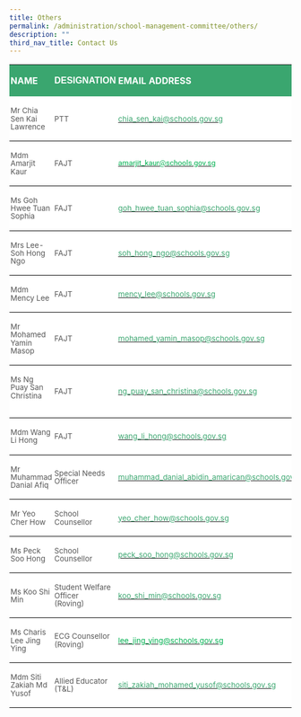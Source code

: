 ```yaml
---
title: Others
permalink: /administration/school-management-committee/others/
description: ""
third_nav_title: Contact Us
---
```


<table class="MsoNormalTable" border="0" cellspacing="0" cellpadding="0" width="624" style="background:white;border-collapse:collapse;mso-table-layout-alt:fixed;
 mso-yfti-tbllook:1184;mso-padding-alt:0in 0in 0in 0in"><tbody><tr style="mso-yfti-irow:0;mso-yfti-firstrow:yes"><td width="192" style="width:144.35pt;background:#3AA66F;padding:1.5pt 1.5pt 1.5pt 1.5pt"><p class="MsoNormal"><b><span style="mso-bidi-font-family:Calibri;mso-bidi-theme-font:
  minor-latin;color:white;text-transform:uppercase">NAME</span></b></p></td><td width="143" style="width:107.55pt;background:#3AA66F;padding:1.5pt 1.5pt 1.5pt 1.5pt"><p class="MsoNormal"><strong><span style="font-family:&quot;Calibri&quot;,sans-serif;
  mso-ascii-theme-font:minor-latin;mso-hansi-theme-font:minor-latin;mso-bidi-theme-font:
  minor-latin;color:white;text-transform:uppercase">DESIGNATION</span></strong><b><span style="mso-bidi-font-family:Calibri;mso-bidi-theme-font:minor-latin;
  color:white;text-transform:uppercase"></span></b></p></td><td width="288" style="width:216.1pt;background:#3AA66F;padding:1.5pt 1.5pt 1.5pt 1.5pt"><p class="MsoNormal"><b><span style="mso-bidi-font-family:Calibri;mso-bidi-theme-font:
  minor-latin;color:white;text-transform:uppercase">EMAIL ADDRESS</span></b></p></td></tr><tr style="mso-yfti-irow:1"><td width="192" style="width:144.35pt;border:none;border-bottom:solid windowtext 1.0pt;
  mso-border-bottom-alt:solid windowtext .5pt;padding:1.5pt 1.5pt 1.5pt 1.5pt"><p class="MsoNormal"><span style="font-size:10.0pt;line-height:107%;mso-bidi-font-family:
  Calibri;mso-bidi-theme-font:minor-latin;color:#565656">Mr Chia Sen Kai Lawrence</span></p></td><td width="143" style="width:107.55pt;border:none;border-bottom:solid windowtext 1.0pt;
  mso-border-bottom-alt:solid windowtext .5pt;padding:1.5pt 1.5pt 1.5pt 1.5pt"><p class="MsoNormal"><span style="font-size:10.0pt;line-height:107%;mso-bidi-font-family:
  Calibri;mso-bidi-theme-font:minor-latin;color:#565656">PTT</span></p></td><td width="288" style="width:216.1pt;border:none;border-bottom:solid windowtext 1.0pt;
  mso-border-bottom-alt:solid windowtext .5pt;padding:1.5pt 1.5pt 1.5pt 1.5pt"><p class="MsoNormal"><span style="font-size:10.0pt;line-height:107%;color:black;
  mso-color-alt:windowtext"><a href="mailto:chia_sen_kai@schools.gov.sg"><span style="mso-bidi-font-family:Calibri;mso-bidi-theme-font:minor-latin;
  color:#3AA66F">chia_sen_kai@schools.gov.sg</span></a></span><span style="font-size:10.0pt;line-height:107%;mso-bidi-font-family:Calibri;
  mso-bidi-theme-font:minor-latin;color:#565656">&nbsp;&nbsp;&nbsp; &nbsp;</span></p></td></tr><tr style="mso-yfti-irow:2"><td width="192" style="width:144.35pt;border:none;border-bottom:solid windowtext 1.0pt;
  mso-border-bottom-alt:solid windowtext .5pt;padding:1.5pt 1.5pt 1.5pt 1.5pt"><p class="MsoNormal"><span style="font-size:10.0pt;line-height:107%;mso-bidi-font-family:
  Calibri;mso-bidi-theme-font:minor-latin;color:#565656">Mdm Amarjit Kaur</span></p></td><td width="143" style="width:107.55pt;border:none;border-bottom:solid windowtext 1.0pt;
  mso-border-bottom-alt:solid windowtext .5pt;padding:1.5pt 1.5pt 1.5pt 1.5pt"><p class="MsoNormal"><span style="font-size:10.0pt;line-height:107%;mso-bidi-font-family:
  Calibri;mso-bidi-theme-font:minor-latin;color:#565656">FAJT</span></p></td><td width="288" style="width:216.1pt;border:none;border-bottom:solid windowtext 1.0pt;
  mso-border-bottom-alt:solid windowtext .5pt;padding:1.5pt 1.5pt 1.5pt 1.5pt"><p class="MsoNormal"><span style="font-size:10.0pt;line-height:107%;color:black;
  mso-color-alt:windowtext"><a href="mailto:amarjit_kaur@schools.gov.sg"><span style="font-family:Roboto;color:#00B050;background:white">amarjit_kaur@schools.gov.sg</span></a></span><span style="font-size:10.0pt;line-height:107%"></span></p></td></tr><tr style="mso-yfti-irow:3"><td width="192" style="width:144.35pt;border:none;border-bottom:solid windowtext 1.0pt;
  mso-border-top-alt:solid windowtext .5pt;mso-border-top-alt:solid windowtext .5pt;
  mso-border-bottom-alt:solid windowtext .5pt;padding:1.5pt 1.5pt 1.5pt 1.5pt"><p class="MsoNormal"><span style="font-size:10.0pt;line-height:107%;mso-bidi-font-family:
  Calibri;mso-bidi-theme-font:minor-latin;color:#565656">Ms Goh Hwee Tuan Sophia</span></p></td><td width="143" style="width:107.55pt;border:none;border-bottom:solid windowtext 1.0pt;
  mso-border-top-alt:solid windowtext .5pt;mso-border-top-alt:solid windowtext .5pt;
  mso-border-bottom-alt:solid windowtext .5pt;padding:1.5pt 1.5pt 1.5pt 1.5pt"><p class="MsoNormal"><span style="font-size:10.0pt;line-height:107%;mso-bidi-font-family:
  Calibri;mso-bidi-theme-font:minor-latin;color:#565656">FAJT</span></p></td><td width="288" style="width:216.1pt;border:none;border-bottom:solid windowtext 1.0pt;
  mso-border-top-alt:solid windowtext .5pt;mso-border-top-alt:solid windowtext .5pt;
  mso-border-bottom-alt:solid windowtext .5pt;padding:1.5pt 1.5pt 1.5pt 1.5pt"><p class="MsoNormal"><span style="font-size:10.0pt;line-height:107%;color:black;
  mso-color-alt:windowtext"><a href="mailto:goh_hwee_tuan_sophia@schools.gov.sg"><span style="mso-bidi-font-family:Calibri;mso-bidi-theme-font:minor-latin;
  color:#3AA66F">goh_hwee_tuan_sophia@schools.gov.sg</span></a></span><span style="font-size:10.0pt;line-height:107%;mso-bidi-font-family:Calibri;
  mso-bidi-theme-font:minor-latin;color:#565656"></span></p></td></tr><tr style="mso-yfti-irow:4"><td width="192" style="width:144.35pt;border:none;border-bottom:solid windowtext 1.0pt;
  mso-border-top-alt:solid windowtext .5pt;mso-border-top-alt:solid windowtext .5pt;
  mso-border-bottom-alt:solid windowtext .5pt;padding:1.5pt 1.5pt 1.5pt 1.5pt"><p class="MsoNormal"><span style="font-size:10.0pt;line-height:107%;mso-bidi-font-family:
  Calibri;mso-bidi-theme-font:minor-latin;color:#565656">Mrs Lee-Soh Hong Ngo</span></p></td><td width="143" style="width:107.55pt;border:none;border-bottom:solid windowtext 1.0pt;
  mso-border-top-alt:solid windowtext .5pt;mso-border-top-alt:solid windowtext .5pt;
  mso-border-bottom-alt:solid windowtext .5pt;padding:1.5pt 1.5pt 1.5pt 1.5pt"><p class="MsoNormal"><span style="font-size:10.0pt;line-height:107%;mso-bidi-font-family:
  Calibri;mso-bidi-theme-font:minor-latin;color:#565656">FAJT</span></p></td><td width="288" style="width:216.1pt;border:none;border-bottom:solid windowtext 1.0pt;
  mso-border-top-alt:solid windowtext .5pt;mso-border-top-alt:solid windowtext .5pt;
  mso-border-bottom-alt:solid windowtext .5pt;padding:1.5pt 1.5pt 1.5pt 1.5pt"><p class="MsoNormal"><span style="font-size:10.0pt;line-height:107%;color:black;
  mso-color-alt:windowtext"><a href="mailto:soh_hong_ngo@schools.gov.sg"><span style="mso-bidi-font-family:Calibri;mso-bidi-theme-font:minor-latin;
  color:#3AA66F">soh_hong_ngo@schools.gov.sg</span></a></span><span style="font-size:10.0pt;line-height:107%;mso-bidi-font-family:Calibri;
  mso-bidi-theme-font:minor-latin;color:#565656">&nbsp;</span></p></td></tr><tr style="mso-yfti-irow:5"><td width="192" style="width:144.35pt;border:none;border-bottom:solid windowtext 1.0pt;
  mso-border-top-alt:solid windowtext .5pt;mso-border-top-alt:solid windowtext .5pt;
  mso-border-bottom-alt:solid windowtext .5pt;padding:1.5pt 1.5pt 1.5pt 1.5pt"><p class="MsoNormal"><span style="font-size:10.0pt;line-height:107%;mso-bidi-font-family:
  Calibri;mso-bidi-theme-font:minor-latin;color:#565656">Mdm Mency Lee</span></p></td><td width="143" style="width:107.55pt;border:none;border-bottom:solid windowtext 1.0pt;
  mso-border-top-alt:solid windowtext .5pt;mso-border-top-alt:solid windowtext .5pt;
  mso-border-bottom-alt:solid windowtext .5pt;padding:1.5pt 1.5pt 1.5pt 1.5pt"><p class="MsoNormal"><span style="font-size:10.0pt;line-height:107%;mso-bidi-font-family:
  Calibri;mso-bidi-theme-font:minor-latin;color:#565656">FAJT</span></p></td><td width="288" style="width:216.1pt;border:none;border-bottom:solid windowtext 1.0pt;
  mso-border-top-alt:solid windowtext .5pt;mso-border-top-alt:solid windowtext .5pt;
  mso-border-bottom-alt:solid windowtext .5pt;padding:1.5pt 1.5pt 1.5pt 1.5pt"><p class="MsoNormal"><span style="font-size:10.0pt;line-height:107%;color:black;
  mso-color-alt:windowtext"><a href="mailto:mency_lee@schools.gov.sg"><span style="mso-bidi-font-family:Calibri;mso-bidi-theme-font:minor-latin;
  color:#3AA66F">mency_lee@schools.gov.sg</span></a></span><span style="font-size:10.0pt;line-height:107%;mso-bidi-font-family:Calibri;
  mso-bidi-theme-font:minor-latin;color:#565656"></span></p></td></tr><tr style="mso-yfti-irow:6"><td width="192" style="width:144.35pt;border:none;border-bottom:solid windowtext 1.0pt;
  mso-border-top-alt:solid windowtext .5pt;mso-border-top-alt:solid windowtext .5pt;
  mso-border-bottom-alt:solid windowtext .5pt;padding:1.5pt 1.5pt 1.5pt 1.5pt"><p class="MsoNormal"><span style="font-size:10.0pt;line-height:107%;mso-bidi-font-family:
  Calibri;mso-bidi-theme-font:minor-latin;color:#565656">Mr Mohamed Yamin Masop</span></p></td><td width="143" style="width:107.55pt;border:none;border-bottom:solid windowtext 1.0pt;
  mso-border-top-alt:solid windowtext .5pt;mso-border-top-alt:solid windowtext .5pt;
  mso-border-bottom-alt:solid windowtext .5pt;padding:1.5pt 1.5pt 1.5pt 1.5pt"><p class="MsoNormal"><span style="font-size:10.0pt;line-height:107%;mso-bidi-font-family:
  Calibri;mso-bidi-theme-font:minor-latin;color:#565656">FAJT</span></p></td><td width="288" style="width:216.1pt;border:none;border-bottom:solid windowtext 1.0pt;
  mso-border-top-alt:solid windowtext .5pt;mso-border-top-alt:solid windowtext .5pt;
  mso-border-bottom-alt:solid windowtext .5pt;padding:1.5pt 1.5pt 1.5pt 1.5pt"><p class="MsoNormal"><span style="font-size:10.0pt;line-height:107%;color:black;
  mso-color-alt:windowtext"><a href="mailto:mohamed_yamin_masop@schools.gov.sg"><span style="mso-bidi-font-family:Calibri;mso-bidi-theme-font:minor-latin;
  color:#3AA66F">mohamed_yamin_masop@schools.gov.sg</span></a></span><span style="font-size:10.0pt;line-height:107%;mso-bidi-font-family:Calibri;
  mso-bidi-theme-font:minor-latin;color:#565656"></span></p></td></tr><tr style="mso-yfti-irow:7"><td width="192" style="width:144.35pt;border:none;border-bottom:solid windowtext 1.0pt;
  mso-border-top-alt:solid windowtext .5pt;mso-border-top-alt:solid windowtext .5pt;
  mso-border-bottom-alt:solid windowtext .5pt;padding:1.5pt 1.5pt 1.5pt 1.5pt"><p class="MsoNormal"><span style="font-size:10.0pt;line-height:107%;mso-bidi-font-family:
  Calibri;mso-bidi-theme-font:minor-latin;color:#565656">Ms Ng Puay San Christina&nbsp;&nbsp; &nbsp;&nbsp;&nbsp;</span></p></td><td width="143" style="width:107.55pt;border:none;border-bottom:solid windowtext 1.0pt;
  mso-border-top-alt:solid windowtext .5pt;mso-border-top-alt:solid windowtext .5pt;
  mso-border-bottom-alt:solid windowtext .5pt;padding:1.5pt 1.5pt 1.5pt 1.5pt"><p class="MsoNormal"><span style="font-size:10.0pt;line-height:107%;mso-bidi-font-family:
  Calibri;mso-bidi-theme-font:minor-latin;color:#565656">FAJT</span></p></td><td width="288" style="width:216.1pt;border:none;border-bottom:solid windowtext 1.0pt;
  mso-border-top-alt:solid windowtext .5pt;mso-border-top-alt:solid windowtext .5pt;
  mso-border-bottom-alt:solid windowtext .5pt;padding:1.5pt 1.5pt 1.5pt 1.5pt"><p class="MsoNormal"><span style="font-size:10.0pt;line-height:107%;color:black;
  mso-color-alt:windowtext"><a href="mailto:ng_puay_san_christina@schools.gov.sg"><span style="mso-bidi-font-family:
  Calibri;mso-bidi-theme-font:minor-latin;color:#3AA66F">ng_puay_san_christina@schools.gov.sg</span></a></span><span style="font-size:10.0pt;line-height:107%;mso-bidi-font-family:Calibri;
  mso-bidi-theme-font:minor-latin;color:#565656"></span></p></td></tr><tr style="mso-yfti-irow:8"><td width="192" style="width:144.35pt;border:none;border-bottom:solid windowtext 1.0pt;
  mso-border-top-alt:solid windowtext .5pt;mso-border-top-alt:solid windowtext .5pt;
  mso-border-bottom-alt:solid windowtext .5pt;padding:1.5pt 1.5pt 1.5pt 1.5pt"><p class="MsoNormal"><span style="font-size:10.0pt;line-height:107%;mso-bidi-font-family:
  Calibri;mso-bidi-theme-font:minor-latin;color:#565656">Mdm Wang Li Hong</span></p></td><td width="143" style="width:107.55pt;border:none;border-bottom:solid windowtext 1.0pt;
  mso-border-top-alt:solid windowtext .5pt;mso-border-top-alt:solid windowtext .5pt;
  mso-border-bottom-alt:solid windowtext .5pt;padding:1.5pt 1.5pt 1.5pt 1.5pt"><p class="MsoNormal"><span style="font-size:10.0pt;line-height:107%;mso-bidi-font-family:
  Calibri;mso-bidi-theme-font:minor-latin;color:#565656">FAJT&nbsp;&nbsp; &nbsp;</span></p></td><td width="288" style="width:216.1pt;border:none;border-bottom:solid windowtext 1.0pt;
  mso-border-top-alt:solid windowtext .5pt;mso-border-top-alt:solid windowtext .5pt;
  mso-border-bottom-alt:solid windowtext .5pt;padding:1.5pt 1.5pt 1.5pt 1.5pt"><p class="MsoNormal"><span style="font-size:10.0pt;line-height:107%;color:black;
  mso-color-alt:windowtext"><a href="mailto:wang_li_hong@schools.gov.sg"><span style="mso-bidi-font-family:Calibri;mso-bidi-theme-font:minor-latin;
  color:#3AA66F">wang_li_hong@schools.gov.sg</span></a></span><span style="font-size:10.0pt;line-height:107%;mso-bidi-font-family:Calibri;
  mso-bidi-theme-font:minor-latin;color:#565656"></span></p></td></tr><tr style="mso-yfti-irow:9"><td width="192" style="width:144.35pt;border:none;border-bottom:solid windowtext 1.0pt;
  mso-border-top-alt:solid windowtext .5pt;mso-border-top-alt:solid windowtext .5pt;
  mso-border-bottom-alt:solid windowtext .5pt;padding:1.5pt 1.5pt 1.5pt 1.5pt"><p class="MsoNormal"><span style="font-size:10.0pt;line-height:107%;mso-bidi-font-family:
  Calibri;mso-bidi-theme-font:minor-latin;color:#565656">Mr Muhammad Danial Afiq</span></p></td><td width="143" style="width:107.55pt;border:none;border-bottom:solid windowtext 1.0pt;
  mso-border-top-alt:solid windowtext .5pt;mso-border-top-alt:solid windowtext .5pt;
  mso-border-bottom-alt:solid windowtext .5pt;padding:1.5pt 1.5pt 1.5pt 1.5pt"><p class="MsoNormal"><span style="font-size:10.0pt;line-height:107%;mso-bidi-font-family:
  Calibri;mso-bidi-theme-font:minor-latin;color:#565656">Special Needs Officer</span></p></td><td width="288" style="width:216.1pt;border:none;border-bottom:solid windowtext 1.0pt;
  mso-border-top-alt:solid windowtext .5pt;mso-border-top-alt:solid windowtext .5pt;
  mso-border-bottom-alt:solid windowtext .5pt;padding:1.5pt 1.5pt 1.5pt 1.5pt"><p class="MsoNormal"><span style="font-size:10.0pt;line-height:107%;color:black;
  mso-color-alt:windowtext"><a href="mailto:muhammad_danial_abidin_amarican@schools.gov.sg"><span style="mso-bidi-font-family:Calibri;mso-bidi-theme-font:minor-latin;
  color:#3AA66F">muhammad_danial_abidin_amarican@schools.gov.sg</span></a></span><span style="font-size:10.0pt;line-height:107%;mso-bidi-font-family:Calibri;
  mso-bidi-theme-font:minor-latin;color:#565656"></span></p></td></tr><tr style="mso-yfti-irow:10"><td width="192" style="width:144.35pt;border:none;border-bottom:solid windowtext 1.0pt;
  mso-border-top-alt:solid windowtext .5pt;mso-border-top-alt:solid windowtext .5pt;
  mso-border-bottom-alt:solid windowtext .5pt;padding:1.5pt 1.5pt 1.5pt 1.5pt"><p class="MsoNormal"><span style="font-size:10.0pt;line-height:107%;mso-bidi-font-family:
  Calibri;mso-bidi-theme-font:minor-latin;color:#565656">Mr Yeo Cher How</span></p></td><td width="143" style="width:107.55pt;border:none;border-bottom:solid windowtext 1.0pt;
  mso-border-top-alt:solid windowtext .5pt;mso-border-top-alt:solid windowtext .5pt;
  mso-border-bottom-alt:solid windowtext .5pt;padding:1.5pt 1.5pt 1.5pt 1.5pt"><p class="MsoNormal"><span style="font-size:10.0pt;line-height:107%;mso-bidi-font-family:
  Calibri;mso-bidi-theme-font:minor-latin;color:#565656">School Counsellor</span></p></td><td width="288" style="width:216.1pt;border:none;border-bottom:solid windowtext 1.0pt;
  mso-border-top-alt:solid windowtext .5pt;mso-border-top-alt:solid windowtext .5pt;
  mso-border-bottom-alt:solid windowtext .5pt;padding:1.5pt 1.5pt 1.5pt 1.5pt"><p class="MsoNormal"><span style="font-size:10.0pt;line-height:107%;color:black;
  mso-color-alt:windowtext"><a href="mailto:yeo_cher_how@schools.gov.sg"><span style="mso-bidi-font-family:Calibri;mso-bidi-theme-font:minor-latin;
  color:#3AA66F">yeo_cher_how@schools.gov.sg</span></a></span><span style="font-size:10.0pt;line-height:107%;mso-bidi-font-family:Calibri;
  mso-bidi-theme-font:minor-latin;color:#565656">&nbsp;</span></p></td></tr><tr style="mso-yfti-irow:11"><td width="192" style="width:144.35pt;border:none;border-bottom:solid windowtext 1.0pt;
  mso-border-top-alt:solid windowtext .5pt;mso-border-top-alt:solid windowtext .5pt;
  mso-border-bottom-alt:solid windowtext .5pt;padding:1.5pt 1.5pt 1.5pt 1.5pt"><p class="MsoNormal"><span style="font-size:10.0pt;line-height:107%;mso-bidi-font-family:
  Calibri;mso-bidi-theme-font:minor-latin;color:#565656">Ms Peck Soo Hong</span></p></td><td width="143" style="width:107.55pt;border:none;border-bottom:solid windowtext 1.0pt;
  mso-border-top-alt:solid windowtext .5pt;mso-border-top-alt:solid windowtext .5pt;
  mso-border-bottom-alt:solid windowtext .5pt;padding:1.5pt 1.5pt 1.5pt 1.5pt"><p class="MsoNormal"><span style="font-size:10.0pt;line-height:107%;mso-bidi-font-family:
  Calibri;mso-bidi-theme-font:minor-latin;color:#565656">School Counsellor</span></p></td><td width="288" style="width:216.1pt;border:none;border-bottom:solid windowtext 1.0pt;
  mso-border-top-alt:solid windowtext .5pt;mso-border-top-alt:solid windowtext .5pt;
  mso-border-bottom-alt:solid windowtext .5pt;padding:1.5pt 1.5pt 1.5pt 1.5pt"><p class="MsoNormal"><span style="font-size:10.0pt;line-height:107%;color:black;
  mso-color-alt:windowtext"><a href="mailto:peck_soo_hong@schools.gov.sg"><span style="mso-bidi-font-family:Calibri;mso-bidi-theme-font:minor-latin;
  color:#3AA66F">peck_soo_hong@schools.gov.sg</span></a></span><span style="font-size:10.0pt;line-height:107%;mso-bidi-font-family:Calibri;
  mso-bidi-theme-font:minor-latin;color:#565656"></span></p></td></tr><tr style="mso-yfti-irow:12"><td width="192" style="width:144.35pt;border:none;border-bottom:solid windowtext 1.0pt;
  mso-border-top-alt:solid windowtext .5pt;mso-border-top-alt:solid windowtext .5pt;
  mso-border-bottom-alt:solid windowtext .5pt;padding:1.5pt 1.5pt 1.5pt 1.5pt"><p class="MsoNormal"><span style="font-size:10.0pt;line-height:107%;mso-bidi-font-family:
  Calibri;mso-bidi-theme-font:minor-latin;color:#565656">Ms Koo Shi Min</span></p></td><td width="143" style="width:107.55pt;border:none;border-bottom:solid windowtext 1.0pt;
  mso-border-top-alt:solid windowtext .5pt;mso-border-top-alt:solid windowtext .5pt;
  mso-border-bottom-alt:solid windowtext .5pt;padding:1.5pt 1.5pt 1.5pt 1.5pt"><p class="MsoNormal"><span style="font-size:10.0pt;line-height:107%;mso-bidi-font-family:
  Calibri;mso-bidi-theme-font:minor-latin;color:#565656">Student Welfare Officer<br>(Roving)</span></p></td><td width="288" style="width:216.1pt;border:none;border-bottom:solid windowtext 1.0pt;
  mso-border-top-alt:solid windowtext .5pt;mso-border-top-alt:solid windowtext .5pt;
  mso-border-bottom-alt:solid windowtext .5pt;padding:1.5pt 1.5pt 1.5pt 1.5pt"><p class="MsoNormal"><span style="font-size:10.0pt;line-height:107%;color:black;
  mso-color-alt:windowtext"><a href="mailto:koo_shi_min@schools.gov.sg"><span style="mso-bidi-font-family:Calibri;mso-bidi-theme-font:minor-latin;
  color:#3AA66F">koo_shi_min@schools.gov.sg</span></a></span><span style="font-size:10.0pt;line-height:107%;mso-bidi-font-family:Calibri;
  mso-bidi-theme-font:minor-latin;color:#565656"></span></p></td></tr><tr style="mso-yfti-irow:13"><td width="192" style="width:144.35pt;border:none;border-bottom:solid windowtext 1.0pt;
  mso-border-top-alt:solid windowtext .5pt;mso-border-top-alt:solid windowtext .5pt;
  mso-border-bottom-alt:solid windowtext .5pt;padding:1.5pt 1.5pt 1.5pt 1.5pt"><p class="MsoNormal"><span style="font-size:10.0pt;line-height:107%;mso-bidi-font-family:
  Calibri;mso-bidi-theme-font:minor-latin;color:#565656">Ms Charis Lee Jing Ying</span></p></td><td width="143" style="width:107.55pt;border:none;border-bottom:solid windowtext 1.0pt;
  mso-border-top-alt:solid windowtext .5pt;mso-border-top-alt:solid windowtext .5pt;
  mso-border-bottom-alt:solid windowtext .5pt;padding:1.5pt 1.5pt 1.5pt 1.5pt"><p class="MsoNormal"><span style="font-size:10.0pt;line-height:107%;mso-bidi-font-family:
  Calibri;mso-bidi-theme-font:minor-latin;color:#565656">ECG Counsellor<br>(Roving)</span></p></td><td width="288" style="width:216.1pt;border:none;border-bottom:solid windowtext 1.0pt;
  mso-border-top-alt:solid windowtext .5pt;mso-border-top-alt:solid windowtext .5pt;
  mso-border-bottom-alt:solid windowtext .5pt;padding:1.5pt 1.5pt 1.5pt 1.5pt"><p class="MsoNormal"><span style="font-size:10.0pt;line-height:107%;color:black;
  mso-color-alt:windowtext"><a href="mailto:lee_jing_ying@schools.gov.sg"><span style="color:#00B050">lee_jing_ying@schools.gov.sg</span></a></span><span style="font-size:10.0pt;line-height:107%;color:#00B050"></span></p></td></tr><tr style="mso-yfti-irow:14;mso-yfti-lastrow:yes"><td width="192" style="width:144.35pt;border:none;border-bottom:solid windowtext 1.0pt;
  mso-border-top-alt:solid windowtext .5pt;mso-border-top-alt:solid windowtext .5pt;
  mso-border-bottom-alt:solid windowtext .5pt;padding:1.5pt 1.5pt 1.5pt 1.5pt"><p class="MsoNormal"><span style="font-size:10.0pt;line-height:107%;mso-bidi-font-family:
  Calibri;mso-bidi-theme-font:minor-latin;color:#565656">Mdm Siti Zakiah Md Yusof</span></p></td><td width="143" style="width:107.55pt;border:none;border-bottom:solid windowtext 1.0pt;
  mso-border-top-alt:solid windowtext .5pt;mso-border-top-alt:solid windowtext .5pt;
  mso-border-bottom-alt:solid windowtext .5pt;padding:1.5pt 1.5pt 1.5pt 1.5pt"><p class="MsoNormal"><span style="font-size:10.0pt;line-height:107%;mso-bidi-font-family:
  Calibri;mso-bidi-theme-font:minor-latin;color:#565656">Allied Educator (T&amp;L)</span></p></td><td width="288" style="width:216.1pt;border:none;border-bottom:solid windowtext 1.0pt;
  mso-border-top-alt:solid windowtext .5pt;mso-border-top-alt:solid windowtext .5pt;
  mso-border-bottom-alt:solid windowtext .5pt;padding:1.5pt 1.5pt 1.5pt 1.5pt"><p class="MsoNormal"><span style="font-size:10.0pt;line-height:107%;color:black;
  mso-color-alt:windowtext"><a href="mailto:siti_zakiah_mohamed_yusof@schools.gov.sg"><span style="mso-bidi-font-family:Calibri;mso-bidi-theme-font:minor-latin;
  color:#3AA66F">siti_zakiah_mohamed_yusof@schools.gov.sg</span></a></span><span style="font-size:10.0pt;line-height:107%;mso-bidi-font-family:Calibri;
  mso-bidi-theme-font:minor-latin;color:#565656"></span></p></td></tr></tbody></table>